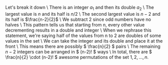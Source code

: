 Let's break it down \\
There is an integer $a_1$ and then its double $a_2$ \\
The largest value is $n$ and its half is $n/2$ \\
The second largest value is $n-2$ and its half is $\frac{n-2}{2}$ \\
We subtract 2 since odd numbers have no halves \\
This pattern tells us that starting from n, every other value decrementing results in a double and integer \\
When we rephrase this statement, we're saying half of the values from n to 2 are doubles of some values in the set \\
We can take the integer and its double and place it at the front \\
This means there are possibly $ \frac{n}{2} $ pairs \\
The remaining $n-2$ integers can be arranged in $ (n-2)! $ ways \\
In total, there are $ \frac{n}{2} \cdot (n-2)! $ awesome permutations of the set ${1, 2, \ldots, n}$.

